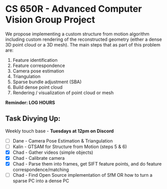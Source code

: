 # CS 650R - Advanced Computer Vision Group Project
We propose implementing a custom structure from motion algorithm including custom rendering of the reconstructed geometry (either a dense 3D point cloud or a 3D mesh). The main steps that as part of this problem are:
1. Feature identification
2. Feature correspondence
3. Camera pose estimation
4. Triangulation
5. Sparse bundle adjustment (SBA)
6. Build dense point cloud
7. Rendering / visualization of point cloud or mesh

**Reminder: LOG HOURS**

## Task Divying Up:

Weekly touch base - **Tuesdays at 12pm on Discord**

- [ ] Dane - Camera Pose Estimation & Triangulation
- [ ] Kalin - GTSAM for Structure from Motion (steps 5 & 6)
- [X] Chad - Gather videos (simple objects)
- [X] Chad - Calibrate camera
- [X] Chad - Parse them into frames, get SIFT feature points, and do feature correspondence/matching
- [ ] Chad - Find Open Source implementation of SfM OR how to turn a sparse PC into a dense PC
